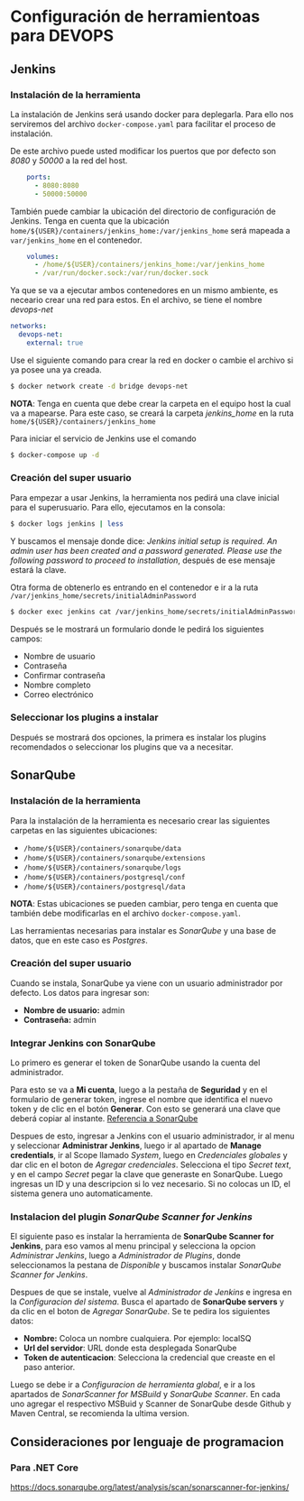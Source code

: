 # Configuración de herramientoas para DEVOPS

## **Jenkins**

### **Instalación de la herramienta**

La instalación de Jenkins será usando docker para deplegarla. Para ello nos serviremos del archivo `docker-compose.yaml` para facilitar el proceso de instalación.

De este archivo puede usted modificar los puertos que por defecto son *8080* y *50000* a la red del host.

```yaml
    ports:
      - 8080:8080
      - 50000:50000
```

También puede cambiar la ubicación del directorio de configuración de Jenkins. Tenga en cuenta que la ubicación `home/${USER}/containers/jenkins_home:/var/jenkins_home` será mapeada a `var/jenkins_home` en el contenedor.

```yaml
    volumes:
      - /home/${USER}/containers/jenkins_home:/var/jenkins_home
      - /var/run/docker.sock:/var/run/docker.sock
```

Ya que se va a ejecutar ambos contenedores en un mismo ambiente, es neceario crear una red para estos. En el archivo, se tiene el nombre *devops-net*
```yaml
networks:
  devops-net:
    external: true
```

Use el siguiente comando para crear la red en docker o cambie el archivo si ya posee una ya creada.
```sh
$ docker network create -d bridge devops-net
```

**NOTA**: Tenga en cuenta que debe crear la carpeta en el equipo host la cual va a mapearse. Para este caso, se creará la carpeta *jenkins_home* en la ruta `home/${USER}/containers/jenkins_home`

Para iniciar el servicio de Jenkins use el comando
```sh
$ docker-compose up -d
```

### **Creación del super usuario**

Para empezar a usar Jenkins, la herramienta nos pedirá una clave inicial para el superusuario. Para ello, ejecutamos en la consola:
```sh
$ docker logs jenkins | less
```
Y buscamos el mensaje donde dice: *Jenkins initial setup is required. An admin user has been created and a password generated.
Please use the following password to proceed to installation*, después de ese mensaje estará la clave.

Otra forma de obtenerlo es entrando en el contenedor e ir a la ruta `/var/jenkins_home/secrets/initialAdminPassword`
```sh
$ docker exec jenkins cat /var/jenkins_home/secrets/initialAdminPassword
```

Después se le mostrará un formulario donde le pedirá los siguientes campos:
- Nombre de usuario
- Contraseña
- Confirmar contraseña
- Nombre completo
- Correo electrónico


### **Seleccionar los plugins a instalar**
Después se mostrará dos opciones, la primera es instalar los plugins recomendados o seleccionar los plugins que va a necesitar.

## **SonarQube**
### **Instalación de la herramienta**
Para la instalación de la herramienta es necesario crear las siguientes carpetas en las siguientes ubicaciones:
- `/home/${USER}/containers/sonarqube/data`
- `/home/${USER}/containers/sonarqube/extensions`
- `/home/${USER}/containers/sonarqube/logs`
- `/home/${USER}/containers/postgresql/conf`
- `/home/${USER}/containers/postgresql/data`

**NOTA**: Estas ubicaciones se pueden cambiar, pero tenga en cuenta que también debe modificarlas en el archivo `docker-compose.yaml`.

Las herramientas necesarias para instalar es *SonarQube* y una base de datos, que en este caso es *Postgres*.

### **Creación del super usuario**

Cuando se instala, SonarQube ya viene con un usuario administrador por defecto. Los datos para ingresar son:
- **Nombre de usuario:** admin
- **Contraseña:** admin

### **Integrar Jenkins con SonarQube**
Lo primero es generar el token de SonarQube usando la cuenta del administrador.

Para esto se va a **Mi cuenta**, luego a la pestaña de **Seguridad** y en el formulario de generar token, ingrese el nombre que identifica el nuevo token y de clic en el botón **Generar**. Con esto se generará una clave que deberá copiar al instante. [Referencia a SonarQube](https://docs.sonarqube.org/latest/user-guide/user-token/)

Despues de esto, ingresar a Jenkins con el usuario administrador, ir al menu y seleccionar **Administrar Jenkins**, luego ir al apartado de **Manage credentials**, ir al Scope llamado *System*, luego en *Credenciales globales* y dar clic en el boton de *Agregar credenciales*.
Selecciona el tipo *Secret text*, y en el campo *Secret* pegar la clave que generaste en SonarQube.
Luego ingresas un ID y una descripcion si lo vez necesario. Si no colocas un ID, el sistema genera uno automaticamente.

### **Instalacion del plugin *SonarQube Scanner for Jenkins***

El siguiente paso es instalar la herramienta de **SonarQube Scanner for Jenkins**, para eso vamos al menu principal y selecciona la opcion *Administrar Jenkins*, luego a *Administrador de Plugins*, donde seleccionamos la pestana de *Disponible* y buscamos instalar *SonarQube Scanner for Jenkins*.

Despues de que se instale, vuelve al *Administrador de Jenkins* e ingresa en la *Configuracion del sistema*. Busca el apartado de **SonarQube servers** y da clic en el boton de *Agregar SonarQube*.
Se te pedira los siguientes datos:
- **Nombre:** Coloca un nombre cualquiera. Por ejemplo: localSQ
- **Url del servidor**: URL donde esta desplegada SonarQube
- **Token de autenticacion**: Selecciona la credencial que creaste en el paso anterior.

Luego se debe ir a *Configuracion de herramienta global*, e ir a los apartados de *SonarScanner for MSBuild* y *SonarQube Scanner*. En cada uno agregar el respectivo MSBuid y Scanner de SonarQube desde Github y Maven Central, se recomienda la ultima version.

## **Consideraciones por lenguaje de programacion**

### **Para .NET Core**


https://docs.sonarqube.org/latest/analysis/scan/sonarscanner-for-jenkins/
